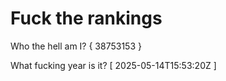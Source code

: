 # Fuck the rankings

Who the hell am I?
{ 38753153 }

What fucking year is it?
[ 2025-05-14T15:53:20Z ]
